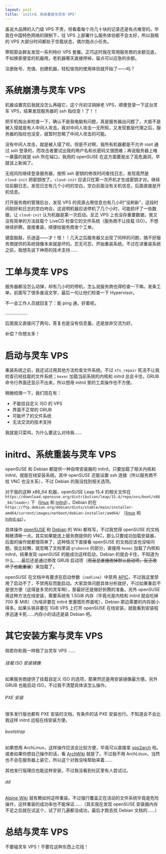 ```yaml
---
layout: post
title: 'initrd、系统重装与灵车 VPS'
---
```

虽说大品牌的入门级 VPS 不贵，但看着每个月几十块的记录还是有点难受的。毕竟在中国特色网络的限制下，往 VPS 上部署什么服务体验都不会太好，所以我租的 VPS 大部分时间都处于空载状态，偶尔跑点小任务。

寒假那会群友发现一系列特价 VPS 套餐。正巧这时我在常用服务商的余额见底，不如换家便宜的机器用，老机器哪天直接停掉，留点可以应急的余额。

注册账号、充值、创建机器，轻松愉悦的使用体验就开始了——吗？

# 系统崩溃与灵车 VPS

机器设置完后我就没怎么再碰它，这个月初注销掉老 VPS，顺便登录一下这台灵车 VPS，结果发现服务器的 ssh 指纹变！了！！

把手机掏出来检查一下，确认不是我电脑有问题，真是服务器出问题了，大抵不是被入侵就是有人中间人攻击。我对中间人攻击一无所知，又发现套层代理之后，服务器的指纹也没变，就暂时忽略了中间人攻击的可能。

没有中间人攻击，就是被入侵了呗。但是不对啊，我所有机器都是不允许 root 通过 ssh 登录的，而攻击者要试出我的用户名和长密码又很困难；再说服务器上唯一暴露的就是 ssh 所在端口，我用的 openSUSE 在这方面要是出了高危漏洞，早就该上新闻了。

无视风险继续登录服务器，按照 ssh 密钥的修改时间查找日志，发现竟然是 `cloud-init` 把密钥改了。`cloud-init` 应该只在第一次开机才生成密钥才对。继续往前翻日志，发现日志有几个小时的空白，空白前面没有关机信息，后面直接是开机信息。

打开服务商的管理后台，发现 VPS 的资源占用信息也有几小时“没刷新”，这段时间刚好和日志的空白吻合。这说明机器应该停机了几个小时，可能损坏了一些数据，让 `cloud-init` 认为机器是第一次启动。反正 VPS 上也没存重要数据，我又没有简单的方法挂载个 LiveCD 检查它的文件系统（服务商不让挂载 ISO）。不想继续折腾，直接重装，顺便给服务商发个工单。

键盘敲敲，乐逍遥——才！怪！！几天之后服务器又出现了同样的问题，搞不好服务商提供的系统镜像本来就是坏的。忍无可忍，开始重装系统。不过在讲重装系统之前，我想先说下神奇的技术支持……

# 工单与灵车 VPS

服务器都没怎么动弹，却有几小时的停机，怎么说服务商也得检查一下嘛。发条工单，前面写了很多废话文学，最后一句让他们检查一下 Hypervisor。

不一会工作人员就回复了：能 ping 通，好着呢。

………………


后面我又直接问了两句，答复也是没有信息量。还是放弃交流为好。

补偿？你想太多！

# 启动与灵车 VPS

重装系统之前，我还试过用其他方法检查文件系统。不过 `xfs_repair` 死活不让我检查已经挂载的文件系统；`kexec` 加载当前系统的内核和 initrd 总会卡住，GRUB 命令行界面还显示不出来，所以想用 initrd 里的工具操作也不方便。

稍微梳理一下，我们现在有：

- 不能挂自定义 ISO 的 VPS
- 界面不正常的 GRUB
- 可能坏了的文件系统
- 无法交流的技术支持

我就是只菜鸡，为什么要这么对待我……

# initrd、系统重装与灵车 VPS

openSUSE 和 Debian 都提供一种自带安装器的 initrd，只要加载了相关内核和 initrd，就能在线安装系统。其中 openSUSE 还能设置 ssh 连接（所以服务商不给 VNC 也没关系），不过 Debian 的我没找到相关选项。

对于我的这种 x86_64 机器，openSUSE Leap 15.4 的相关文件在 `https://download.opensuse.org/distribution/leap/15.4/repo/oss/boot/x86_64/loader/` 下（[linux](https://download.opensuse.org/distribution/leap/15.4/repo/oss/boot/x86_64/loader/linux) 和 [initrd](https://download.opensuse.org/distribution/leap/15.4/repo/oss/boot/x86_64/loader/initrd)），Debian 的在 `https://ftp.debian.org/debian/dists/stable/main/installer-amd64/current/images/netboot/debian-installer/amd64/` （[linux](https://ftp.debian.org/debian/dists/stable/main/installer-amd64/current/images/netboot/debian-installer/amd64/linux) 和 [initrd.gz](https://ftp.debian.org/debian/dists/stable/main/installer-amd64/current/images/netboot/debian-installer/amd64/initrd.gz)）。

具体操作 [openSUSE](https://en.opensuse.org/SDB:Remote_installation) 和 [Debian](https://wiki.debian.org/DebianInstaller/NetworkConsole) 的 Wiki 都有写，不过我觉得 openSUSE 的文档稍微清晰一点。其实如果能连上服务商提供的 VNC，那么只要成功加载安装器，后面的操作就都很简单了，这种情况下直接看 openSUSE 的文档应该也没啥问题。我比较懒，就忽略了文档里调 `grubonce` 的部分，直接用 `kexec` 加载了内核和 initrd，结果发现 openSUSE 的能成功这样启动，Debian 的就会卡住，不知道为什么……最后还是通过修改 GRUB 启动项（~~而且是直接改掉默认启动项，反正改坏了也能重装~~）来加载了。

openSUSE 在文档中有要求在启动参数（`cmdline`）中禁用 [APIC](https://en.wikipedia.org/wiki/Advanced_Programmable_Interrupt_Controller)，不过我这里禁用了启动不了，不禁用反而能启动。大家具体问题具体分析就好，不过如果重启不是很方便（这得是多灵的灵车啊），那最好还是做好折腾的准备。另外 openSUSE 用这种方法在线安装，需要系统有 1.5GiB 内存（毕竟光是内核和 initrd 就会吃掉 700 多 MiB）（为啥非要在 initrd 里塞图形界面呢），Debian 那边需要的内存就小得多。如果头铁非要在 1GiB VPS 上打开 openSUSE 在线安装，就能看到安装程序迅速卡死……内存小的话还是装 Debian 吧。

# 其它安装方案与灵车 VPS

倘若你和我一样租了台灵车 VPS ……

###### 挂载 ISO 安装镜像

如果服务商提供了挂载自定义 ISO 的选项，那果然还是用安装镜像最方便。另外 GRUB 也能启动 ISO，不过我不清楚具体该怎么操作。

###### PXE 安装

很多发行版也都有 PXE 安装的文档，有条件的话 PXE 安装也行。不知道会不会比我这样 initrd 远程在线安装方便。

###### bootstrap

如果想用 ArchLinux，这样操作应该会比较方便，毕竟可以直接拿 [vps2arch](https://gitlab.com/drizzt/vps2arch) 啦。或者如果你想自己操作的话，看 [ArchWiki](https://wiki.archlinux.org/title/Install_Arch_Linux_from_existing_Linux) 就是了。不过我不用 ArchLinux，当然也不会在服务器上装它，所以这个对我没啥帮助来着……

其他发行版理应也能这样安装，不过我没看到社区里有人尝试过。

###### dd

[Alpine Wiki](https://wiki.alpinelinux.org/wiki/Replacing_non-Alpine_Linux_with_Alpine_remotely) 就有教如何这样重装。不过强行覆盖正在活动的文件系统毕竟是危险操作，这样重装的成功率也不能保证……（其实我在发现 openSUSE 安装器内存不足之后就在试这个，试了好几遍都没成功，最后才跑去找 Debian 文档的……）

# 总结与灵车 VPS

不要碰灵车 VPS！不要在这种东西上花钱！
